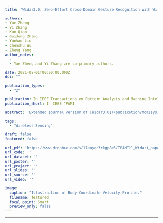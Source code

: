 ```yaml
---
title: "Widar3.0: Zero-Effort Cross-Domain Gesture Recognition with Wi-Fi"

authors:
- Yue Zheng
- Yi Zhang
- Kun Qian
- Guidong Zhang
- Yunhao Liu
- Chenshu Wu
- Zheng Yang
author_notes:
  - 
  - Yue Zheng and Yi Zhang are co-primary authors.

date: 2021-08-01T00:00:00.000Z
doi: ""

publication_types:
  - "2"

publication: In IEEE Transactions on Pattern Analysis and Machine Intelligence
publication_short: In IEEE TPAMI

abstract: 'Extended journal version of [Widar3.0](/publication/mobisys19widar3/).'

tags:
  - "Wireless Sensing"

draft: false
featured: false

url_pdf: 'https://www.dropbox.com/s/17aoyqo3rkgp8e6/TPAMI21_Widar3_paper.pdf?dl=0'
url_code: ''
url_dataset: ''
url_poster: ''
url_project: ''
url_slides: ''
url_source: ''
url_video: ''

image:
  caption: "Illustraction of Body-Coordinate Velocity Profile."
  filename: featured
  focal_point: Smart
  preview_only: false
---
```

---
